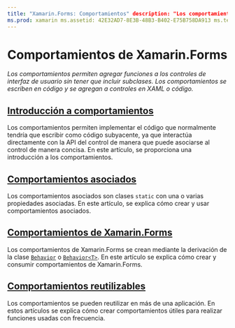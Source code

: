 ```yaml
---
title: "Xamarin.Forms: Comportamientos" description: "Los comportamientos permiten agregar funciones a los controles de interfaz de usuario sin tener que incluir subclases. Los comportamientos se escriben en código y se agregan a controles en XAML o código."
ms.prod: xamarin ms.assetid: 42E32AD7-8E3B-48B3-B402-E75B758DA913 ms.technology: xamarin-forms author: davidbritch ms.author: dabritch ms.date: 04/06/2016 no-loc: [Xamarin.Forms, Xamarin.Essentials]
---
```


# <a name="xamarinforms-behaviors"></a>Comportamientos de Xamarin.Forms

_Los comportamientos permiten agregar funciones a los controles de interfaz de usuario sin tener que incluir subclases. Los comportamientos se escriben en código y se agregan a controles en XAML o código._

## <a name="introduction-to-behaviors"></a>[Introducción a comportamientos](introduction.md)

Los comportamientos permiten implementar el código que normalmente tendría que escribir como código subyacente, ya que interactúa directamente con la API del control de manera que puede asociarse al control de manera concisa. En este artículo, se proporciona una introducción a los comportamientos.

## <a name="attached-behaviors"></a>[Comportamientos asociados](attached.md)

Los comportamientos asociados son clases `static` con una o varias propiedades asociadas. En este artículo, se explica cómo crear y usar comportamientos asociados.

## <a name="xamarinforms-behaviorscreatingmd"></a>[Comportamientos de Xamarin.Forms](creating.md)

Los comportamientos de Xamarin.Forms se crean mediante la derivación de la clase [`Behavior`](xref:Xamarin.Forms.Behavior) o [`Behavior<T>`](xref:Xamarin.Forms.Behavior`1). En este artículo se explica cómo crear y consumir comportamientos de Xamarin.Forms.

## <a name="reusable-behaviors"></a>[Comportamientos reutilizables](reusable/index.md)

Los comportamientos se pueden reutilizar en más de una aplicación. En estos artículos se explica cómo crear comportamientos útiles para realizar funciones usadas con frecuencia.
